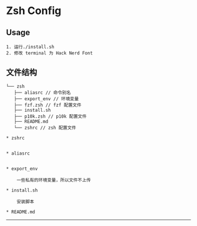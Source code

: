 # Zsh Config

## Usage

    1. 运行./install.sh
    2. 修改 terminal 为 Hack Nerd Font


## 文件结构

```
└── zsh
   ├── aliasrc // 命令别名
   ├── export_env // 环境变量
   ├── fzf.zsh // fzf 配置文件
   ├── install.sh 
   ├── p10k.zsh // p10k 配置文件
   ├── README.md
   └── zshrc // zsh 配置文件

```

    * zshrc


    * aliasrc


    * export_env

        一些私有的环境变量，所以文件不上传

    * install.sh

        安装脚本

    * README.md

----
